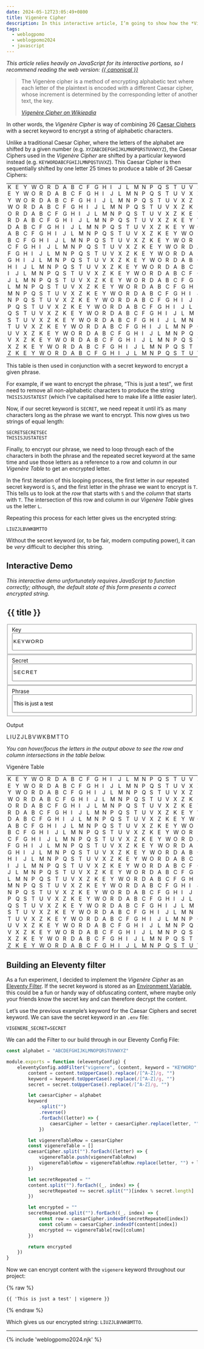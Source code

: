 ```yaml
---
date: 2024-05-12T23:05:49+0800
title: Vigenère Cipher
description: In this interactive article, I’m going to show how the *Vigenère Cipher* works and how you can use it as an Eleventy filter.
tags:
  - weblogpomo
  - weblogpomo2024
  - javascript
---
```


<p class="rss-only"><em>This article relies heavily on JavaScript for its interactive portions, so I recommend reading the web version: <a href="{{ canonical }}">{{ canonical }}</a></em></p>

<blockquote>
    <p>The Vigenère cipher is a method of encrypting alphabetic text where each letter of the plaintext is encoded with a different Caesar cipher, whose increment is determined by the corresponding letter of another text, the key.</p>
    <cite><a href="https://en.wikipedia.org/wiki/Vigen%C3%A8re_cipher" rel="external noopener">Vigenère Cipher on Wikiepdia</a></cite>
</blockquote>

In other words, the *Vigenère Cipher* is way of combining 26 [Caesar Ciphers](https://en.wikipedia.org/wiki/Caesar_cipher) with a secret keyword to encrypt a string of alphabetic characters.

Unlike a traditional Caesar Cipher, where the letters of the alphabet are shifted by a given number (e.g. `XYZABCDEFGHIJKLMNOPQRSTUVWXYZ`), the Caesar Ciphers used in the *Vigenère Cipher* are shifted by a particular keyword instead (e.g. `KEYWORDABCFGHIJLMNPQSTUVXZ`). This Caesar Cipher is then sequentially shifted by one letter 25 times to produce a table of 26 Caesar Ciphers:

<div class=" [ scroll-inline  scroll-inline-shadow ] ">
    <table class=" [ monospace ] " style="font-size: var(--font-size-small);">
        <tbody>
            <tr><td>K</td><td>E</td><td>Y</td><td>W</td><td>O</td><td>R</td><td>D</td><td>A</td><td>B</td><td>C</td><td>F</td><td>G</td><td>H</td><td>I</td><td>J</td><td>L</td><td>M</td><td>N</td><td>P</td><td>Q</td><td>S</td><td>T</td><td>U</td><td>V</td><td>X</td><td>Z</td></tr>
            <tr><td>E</td><td>Y</td><td>W</td><td>O</td><td>R</td><td>D</td><td>A</td><td>B</td><td>C</td><td>F</td><td>G</td><td>H</td><td>I</td><td>J</td><td>L</td><td>M</td><td>N</td><td>P</td><td>Q</td><td>S</td><td>T</td><td>U</td><td>V</td><td>X</td><td>Z</td><td>K</td></tr>
            <tr><td>Y</td><td>W</td><td>O</td><td>R</td><td>D</td><td>A</td><td>B</td><td>C</td><td>F</td><td>G</td><td>H</td><td>I</td><td>J</td><td>L</td><td>M</td><td>N</td><td>P</td><td>Q</td><td>S</td><td>T</td><td>U</td><td>V</td><td>X</td><td>Z</td><td>K</td><td>E</td></tr>
            <tr><td>W</td><td>O</td><td>R</td><td>D</td><td>A</td><td>B</td><td>C</td><td>F</td><td>G</td><td>H</td><td>I</td><td>J</td><td>L</td><td>M</td><td>N</td><td>P</td><td>Q</td><td>S</td><td>T</td><td>U</td><td>V</td><td>X</td><td>Z</td><td>K</td><td>E</td><td>Y</td></tr>
            <tr><td>O</td><td>R</td><td>D</td><td>A</td><td>B</td><td>C</td><td>F</td><td>G</td><td>H</td><td>I</td><td>J</td><td>L</td><td>M</td><td>N</td><td>P</td><td>Q</td><td>S</td><td>T</td><td>U</td><td>V</td><td>X</td><td>Z</td><td>K</td><td>E</td><td>Y</td><td>W</td></tr>
            <tr><td>R</td><td>D</td><td>A</td><td>B</td><td>C</td><td>F</td><td>G</td><td>H</td><td>I</td><td>J</td><td>L</td><td>M</td><td>N</td><td>P</td><td>Q</td><td>S</td><td>T</td><td>U</td><td>V</td><td>X</td><td>Z</td><td>K</td><td>E</td><td>Y</td><td>W</td><td>O</td></tr>
            <tr><td>D</td><td>A</td><td>B</td><td>C</td><td>F</td><td>G</td><td>H</td><td>I</td><td>J</td><td>L</td><td>M</td><td>N</td><td>P</td><td>Q</td><td>S</td><td>T</td><td>U</td><td>V</td><td>X</td><td>Z</td><td>K</td><td>E</td><td>Y</td><td>W</td><td>O</td><td>R</td></tr>
            <tr><td>A</td><td>B</td><td>C</td><td>F</td><td>G</td><td>H</td><td>I</td><td>J</td><td>L</td><td>M</td><td>N</td><td>P</td><td>Q</td><td>S</td><td>T</td><td>U</td><td>V</td><td>X</td><td>Z</td><td>K</td><td>E</td><td>Y</td><td>W</td><td>O</td><td>R</td><td>D</td></tr>
            <tr><td>B</td><td>C</td><td>F</td><td>G</td><td>H</td><td>I</td><td>J</td><td>L</td><td>M</td><td>N</td><td>P</td><td>Q</td><td>S</td><td>T</td><td>U</td><td>V</td><td>X</td><td>Z</td><td>K</td><td>E</td><td>Y</td><td>W</td><td>O</td><td>R</td><td>D</td><td>A</td></tr>
            <tr><td>C</td><td>F</td><td>G</td><td>H</td><td>I</td><td>J</td><td>L</td><td>M</td><td>N</td><td>P</td><td>Q</td><td>S</td><td>T</td><td>U</td><td>V</td><td>X</td><td>Z</td><td>K</td><td>E</td><td>Y</td><td>W</td><td>O</td><td>R</td><td>D</td><td>A</td><td>B</td></tr>
            <tr><td>F</td><td>G</td><td>H</td><td>I</td><td>J</td><td>L</td><td>M</td><td>N</td><td>P</td><td>Q</td><td>S</td><td>T</td><td>U</td><td>V</td><td>X</td><td>Z</td><td>K</td><td>E</td><td>Y</td><td>W</td><td>O</td><td>R</td><td>D</td><td>A</td><td>B</td><td>C</td></tr>
            <tr><td>G</td><td>H</td><td>I</td><td>J</td><td>L</td><td>M</td><td>N</td><td>P</td><td>Q</td><td>S</td><td>T</td><td>U</td><td>V</td><td>X</td><td>Z</td><td>K</td><td>E</td><td>Y</td><td>W</td><td>O</td><td>R</td><td>D</td><td>A</td><td>B</td><td>C</td><td>F</td></tr>
            <tr><td>H</td><td>I</td><td>J</td><td>L</td><td>M</td><td>N</td><td>P</td><td>Q</td><td>S</td><td>T</td><td>U</td><td>V</td><td>X</td><td>Z</td><td>K</td><td>E</td><td>Y</td><td>W</td><td>O</td><td>R</td><td>D</td><td>A</td><td>B</td><td>C</td><td>F</td><td>G</td></tr>
            <tr><td>I</td><td>J</td><td>L</td><td>M</td><td>N</td><td>P</td><td>Q</td><td>S</td><td>T</td><td>U</td><td>V</td><td>X</td><td>Z</td><td>K</td><td>E</td><td>Y</td><td>W</td><td>O</td><td>R</td><td>D</td><td>A</td><td>B</td><td>C</td><td>F</td><td>G</td><td>H</td></tr>
            <tr><td>J</td><td>L</td><td>M</td><td>N</td><td>P</td><td>Q</td><td>S</td><td>T</td><td>U</td><td>V</td><td>X</td><td>Z</td><td>K</td><td>E</td><td>Y</td><td>W</td><td>O</td><td>R</td><td>D</td><td>A</td><td>B</td><td>C</td><td>F</td><td>G</td><td>H</td><td>I</td></tr>
            <tr><td>L</td><td>M</td><td>N</td><td>P</td><td>Q</td><td>S</td><td>T</td><td>U</td><td>V</td><td>X</td><td>Z</td><td>K</td><td>E</td><td>Y</td><td>W</td><td>O</td><td>R</td><td>D</td><td>A</td><td>B</td><td>C</td><td>F</td><td>G</td><td>H</td><td>I</td><td>J</td></tr>
            <tr><td>M</td><td>N</td><td>P</td><td>Q</td><td>S</td><td>T</td><td>U</td><td>V</td><td>X</td><td>Z</td><td>K</td><td>E</td><td>Y</td><td>W</td><td>O</td><td>R</td><td>D</td><td>A</td><td>B</td><td>C</td><td>F</td><td>G</td><td>H</td><td>I</td><td>J</td><td>L</td></tr>
            <tr><td>N</td><td>P</td><td>Q</td><td>S</td><td>T</td><td>U</td><td>V</td><td>X</td><td>Z</td><td>K</td><td>E</td><td>Y</td><td>W</td><td>O</td><td>R</td><td>D</td><td>A</td><td>B</td><td>C</td><td>F</td><td>G</td><td>H</td><td>I</td><td>J</td><td>L</td><td>M</td></tr>
            <tr><td>P</td><td>Q</td><td>S</td><td>T</td><td>U</td><td>V</td><td>X</td><td>Z</td><td>K</td><td>E</td><td>Y</td><td>W</td><td>O</td><td>R</td><td>D</td><td>A</td><td>B</td><td>C</td><td>F</td><td>G</td><td>H</td><td>I</td><td>J</td><td>L</td><td>M</td><td>N</td></tr>
            <tr><td>Q</td><td>S</td><td>T</td><td>U</td><td>V</td><td>X</td><td>Z</td><td>K</td><td>E</td><td>Y</td><td>W</td><td>O</td><td>R</td><td>D</td><td>A</td><td>B</td><td>C</td><td>F</td><td>G</td><td>H</td><td>I</td><td>J</td><td>L</td><td>M</td><td>N</td><td>P</td></tr>
            <tr><td>S</td><td>T</td><td>U</td><td>V</td><td>X</td><td>Z</td><td>K</td><td>E</td><td>Y</td><td>W</td><td>O</td><td>R</td><td>D</td><td>A</td><td>B</td><td>C</td><td>F</td><td>G</td><td>H</td><td>I</td><td>J</td><td>L</td><td>M</td><td>N</td><td>P</td><td>Q</td></tr>
            <tr><td>T</td><td>U</td><td>V</td><td>X</td><td>Z</td><td>K</td><td>E</td><td>Y</td><td>W</td><td>O</td><td>R</td><td>D</td><td>A</td><td>B</td><td>C</td><td>F</td><td>G</td><td>H</td><td>I</td><td>J</td><td>L</td><td>M</td><td>N</td><td>P</td><td>Q</td><td>S</td></tr>
            <tr><td>U</td><td>V</td><td>X</td><td>Z</td><td>K</td><td>E</td><td>Y</td><td>W</td><td>O</td><td>R</td><td>D</td><td>A</td><td>B</td><td>C</td><td>F</td><td>G</td><td>H</td><td>I</td><td>J</td><td>L</td><td>M</td><td>N</td><td>P</td><td>Q</td><td>S</td><td>T</td></tr>
            <tr><td>V</td><td>X</td><td>Z</td><td>K</td><td>E</td><td>Y</td><td>W</td><td>O</td><td>R</td><td>D</td><td>A</td><td>B</td><td>C</td><td>F</td><td>G</td><td>H</td><td>I</td><td>J</td><td>L</td><td>M</td><td>N</td><td>P</td><td>Q</td><td>S</td><td>T</td><td>U</td></tr>
            <tr><td>X</td><td>Z</td><td>K</td><td>E</td><td>Y</td><td>W</td><td>O</td><td>R</td><td>D</td><td>A</td><td>B</td><td>C</td><td>F</td><td>G</td><td>H</td><td>I</td><td>J</td><td>L</td><td>M</td><td>N</td><td>P</td><td>Q</td><td>S</td><td>T</td><td>U</td><td>V</td></tr>
            <tr><td>Z</td><td>K</td><td>E</td><td>Y</td><td>W</td><td>O</td><td>R</td><td>D</td><td>A</td><td>B</td><td>C</td><td>F</td><td>G</td><td>H</td><td>I</td><td>J</td><td>L</td><td>M</td><td>N</td><td>P</td><td>Q</td><td>S</td><td>T</td><td>U</td><td>V</td><td>X</td></tr>
        </tbody>
    </table>
</div>

This table is then used in conjunction with a secret keyword to encrypt a given phrase.

For example, if we want to encrypt the phrase, <q>This is just a test</q>, we first need to remove all non-alphabetic characters to produce the string `THISISJUSTATEST` (which I’ve capitalised here to make life a little easier later).

Now, if our secret keyword is `SECRET`, we need repeat it until it’s as many characters long as the phrase we want to encrypt. This now gives us two strings of equal length:

<p><code>SECRETSECRETSEC</code><br><code>THISISJUSTATEST</code></p>

Finally, to encrypt our phrase, we need to loop through each of the characters in both the phrase and the repeated secret keyword at the same time and use those letters as a reference to a row and column in our *Vigenère Table* to get an encrypted letter.

In the first iteration of this looping process, the first letter in our repeated secret keyword is `S`, and the first letter in the phrase we want to encrypt is `T`. This tells us to look at the *row* that starts with `S` and the *column* that starts with `T`. The intersection of this row and column in our *Vigenère Table* gives us the letter `L`.

Repeating this process for each letter gives us the encrypted string:

`LIUZJLBVWKBMTTO`

Without the secret keyword (or, to be fair, modern computing power), it can be *very* difficult to decipher this string.

## Interactive Demo

<noscript><p><em>This interactive demo unfortunately requires JavaScript to function correctly; although, the default state of this form presents a correct encrypted string.</em></p></noscript>

<!-- </textarea> -->
<!-- '"´ -->
<form id="clamp-calculator" class=" [ grid ] [ clamp-calculator ] " data-layout="50-50">
	<legend class=" [ visually-hidden ] ">
		<h2>{{ title }}</h2>
	</legend>
	<fieldset>
		<label for="key" class=" [ delta ] ">Key</label>
		<input id="key" class=" [ center  monospace  uppercase ] " style="inline-size: 100%; line-height: 3; letter-spacing: 0.125em;" type="text" pattern="^[A-Za-z]{1,40}$" value="KEYWORD"></input>
	</fieldset>
	<fieldset>
		<label for="secret" class=" [ delta ] ">Secret</label>
		<input id="secret" class=" [ center  monospace  uppercase ] " style="inline-size: 100%; line-height: 3; letter-spacing: 0.125em;" type="text" pattern="^[A-Za-z]{1,40}$" value="SECRET"></input>
	</fieldset>
	<fieldset style="grid-column: span 2;">
		<label for="phrase" class=" [ delta ] ">Phrase</label>
		<input id="phrase" style="inline-size: 100%; font-size: inherit; line-height: 3;" type="text" pattern="^.{1,40}$" value="This is just a test"></input>
	</fieldset>
</form>

<p class=" [ gamma ] ">Output</p>

<div id="output" class=" [ box ] [ center  monospace  uppercase ] " style="letter-spacing: 0.125em;" aria-live="polite">
	<span tabindex="0" row="21" column="22">L</span><span tabindex="0" row="2" column="13">I</span><span tabindex="0" row="10" column="14">U</span><span tabindex="0" row="6" column="21">Z</span><span tabindex="0" row="2" column="14">J</span><span tabindex="0" row="22" column="21">L</span><span tabindex="0" row="21" column="15">B</span><span tabindex="0" row="2" column="23">V</span><span tabindex="0" row="10" column="21">W</span><span tabindex="0" row="6" column="22">K</span><span tabindex="0" row="2" column="8">B</span><span tabindex="0" row="22" column="22">M</span><span tabindex="0" row="21" column="2">T</span><span tabindex="0" row="2" column="21">T</span><span tabindex="0" row="10" column="22">O</span>
</div>

*You can hover/focus the letters in the output above to see the row and column intersections in the table below.*

<c-details class=" [ no-border  no-padding ] [ flow ] " style="margin-block-start: 1em;">
    <summary class=" [ delta ] ">Vigenère Table</summary>
    <div class=" [ scroll-inline  scroll-inline-shadow ] ">
        <table class=" [ monospace ] " style="font-size: var(--font-size-small);">
            <tbody id="square" aria-live="polite">
                <tr><td>K</td><td>E</td><td>Y</td><td>W</td><td>O</td><td>R</td><td>D</td><td>A</td><td>B</td><td>C</td><td>F</td><td>G</td><td>H</td><td>I</td><td>J</td><td>L</td><td>M</td><td>N</td><td>P</td><td>Q</td><td>S</td><td>T</td><td>U</td><td>V</td><td>X</td><td>Z</td></tr>
                <tr><td>E</td><td>Y</td><td>W</td><td>O</td><td>R</td><td>D</td><td>A</td><td>B</td><td>C</td><td>F</td><td>G</td><td>H</td><td>I</td><td>J</td><td>L</td><td>M</td><td>N</td><td>P</td><td>Q</td><td>S</td><td>T</td><td>U</td><td>V</td><td>X</td><td>Z</td><td>K</td></tr>
                <tr><td>Y</td><td>W</td><td>O</td><td>R</td><td>D</td><td>A</td><td>B</td><td>C</td><td>F</td><td>G</td><td>H</td><td>I</td><td>J</td><td>L</td><td>M</td><td>N</td><td>P</td><td>Q</td><td>S</td><td>T</td><td>U</td><td>V</td><td>X</td><td>Z</td><td>K</td><td>E</td></tr>
                <tr><td>W</td><td>O</td><td>R</td><td>D</td><td>A</td><td>B</td><td>C</td><td>F</td><td>G</td><td>H</td><td>I</td><td>J</td><td>L</td><td>M</td><td>N</td><td>P</td><td>Q</td><td>S</td><td>T</td><td>U</td><td>V</td><td>X</td><td>Z</td><td>K</td><td>E</td><td>Y</td></tr>
                <tr><td>O</td><td>R</td><td>D</td><td>A</td><td>B</td><td>C</td><td>F</td><td>G</td><td>H</td><td>I</td><td>J</td><td>L</td><td>M</td><td>N</td><td>P</td><td>Q</td><td>S</td><td>T</td><td>U</td><td>V</td><td>X</td><td>Z</td><td>K</td><td>E</td><td>Y</td><td>W</td></tr>
                <tr><td>R</td><td>D</td><td>A</td><td>B</td><td>C</td><td>F</td><td>G</td><td>H</td><td>I</td><td>J</td><td>L</td><td>M</td><td>N</td><td>P</td><td>Q</td><td>S</td><td>T</td><td>U</td><td>V</td><td>X</td><td>Z</td><td>K</td><td>E</td><td>Y</td><td>W</td><td>O</td></tr>
                <tr><td>D</td><td>A</td><td>B</td><td>C</td><td>F</td><td>G</td><td>H</td><td>I</td><td>J</td><td>L</td><td>M</td><td>N</td><td>P</td><td>Q</td><td>S</td><td>T</td><td>U</td><td>V</td><td>X</td><td>Z</td><td>K</td><td>E</td><td>Y</td><td>W</td><td>O</td><td>R</td></tr>
                <tr><td>A</td><td>B</td><td>C</td><td>F</td><td>G</td><td>H</td><td>I</td><td>J</td><td>L</td><td>M</td><td>N</td><td>P</td><td>Q</td><td>S</td><td>T</td><td>U</td><td>V</td><td>X</td><td>Z</td><td>K</td><td>E</td><td>Y</td><td>W</td><td>O</td><td>R</td><td>D</td></tr>
                <tr><td>B</td><td>C</td><td>F</td><td>G</td><td>H</td><td>I</td><td>J</td><td>L</td><td>M</td><td>N</td><td>P</td><td>Q</td><td>S</td><td>T</td><td>U</td><td>V</td><td>X</td><td>Z</td><td>K</td><td>E</td><td>Y</td><td>W</td><td>O</td><td>R</td><td>D</td><td>A</td></tr>
                <tr><td>C</td><td>F</td><td>G</td><td>H</td><td>I</td><td>J</td><td>L</td><td>M</td><td>N</td><td>P</td><td>Q</td><td>S</td><td>T</td><td>U</td><td>V</td><td>X</td><td>Z</td><td>K</td><td>E</td><td>Y</td><td>W</td><td>O</td><td>R</td><td>D</td><td>A</td><td>B</td></tr>
                <tr><td>F</td><td>G</td><td>H</td><td>I</td><td>J</td><td>L</td><td>M</td><td>N</td><td>P</td><td>Q</td><td>S</td><td>T</td><td>U</td><td>V</td><td>X</td><td>Z</td><td>K</td><td>E</td><td>Y</td><td>W</td><td>O</td><td>R</td><td>D</td><td>A</td><td>B</td><td>C</td></tr>
                <tr><td>G</td><td>H</td><td>I</td><td>J</td><td>L</td><td>M</td><td>N</td><td>P</td><td>Q</td><td>S</td><td>T</td><td>U</td><td>V</td><td>X</td><td>Z</td><td>K</td><td>E</td><td>Y</td><td>W</td><td>O</td><td>R</td><td>D</td><td>A</td><td>B</td><td>C</td><td>F</td></tr>
                <tr><td>H</td><td>I</td><td>J</td><td>L</td><td>M</td><td>N</td><td>P</td><td>Q</td><td>S</td><td>T</td><td>U</td><td>V</td><td>X</td><td>Z</td><td>K</td><td>E</td><td>Y</td><td>W</td><td>O</td><td>R</td><td>D</td><td>A</td><td>B</td><td>C</td><td>F</td><td>G</td></tr>
                <tr><td>I</td><td>J</td><td>L</td><td>M</td><td>N</td><td>P</td><td>Q</td><td>S</td><td>T</td><td>U</td><td>V</td><td>X</td><td>Z</td><td>K</td><td>E</td><td>Y</td><td>W</td><td>O</td><td>R</td><td>D</td><td>A</td><td>B</td><td>C</td><td>F</td><td>G</td><td>H</td></tr>
                <tr><td>J</td><td>L</td><td>M</td><td>N</td><td>P</td><td>Q</td><td>S</td><td>T</td><td>U</td><td>V</td><td>X</td><td>Z</td><td>K</td><td>E</td><td>Y</td><td>W</td><td>O</td><td>R</td><td>D</td><td>A</td><td>B</td><td>C</td><td>F</td><td>G</td><td>H</td><td>I</td></tr>
                <tr><td>L</td><td>M</td><td>N</td><td>P</td><td>Q</td><td>S</td><td>T</td><td>U</td><td>V</td><td>X</td><td>Z</td><td>K</td><td>E</td><td>Y</td><td>W</td><td>O</td><td>R</td><td>D</td><td>A</td><td>B</td><td>C</td><td>F</td><td>G</td><td>H</td><td>I</td><td>J</td></tr>
                <tr><td>M</td><td>N</td><td>P</td><td>Q</td><td>S</td><td>T</td><td>U</td><td>V</td><td>X</td><td>Z</td><td>K</td><td>E</td><td>Y</td><td>W</td><td>O</td><td>R</td><td>D</td><td>A</td><td>B</td><td>C</td><td>F</td><td>G</td><td>H</td><td>I</td><td>J</td><td>L</td></tr>
                <tr><td>N</td><td>P</td><td>Q</td><td>S</td><td>T</td><td>U</td><td>V</td><td>X</td><td>Z</td><td>K</td><td>E</td><td>Y</td><td>W</td><td>O</td><td>R</td><td>D</td><td>A</td><td>B</td><td>C</td><td>F</td><td>G</td><td>H</td><td>I</td><td>J</td><td>L</td><td>M</td></tr>
                <tr><td>P</td><td>Q</td><td>S</td><td>T</td><td>U</td><td>V</td><td>X</td><td>Z</td><td>K</td><td>E</td><td>Y</td><td>W</td><td>O</td><td>R</td><td>D</td><td>A</td><td>B</td><td>C</td><td>F</td><td>G</td><td>H</td><td>I</td><td>J</td><td>L</td><td>M</td><td>N</td></tr>
                <tr><td>Q</td><td>S</td><td>T</td><td>U</td><td>V</td><td>X</td><td>Z</td><td>K</td><td>E</td><td>Y</td><td>W</td><td>O</td><td>R</td><td>D</td><td>A</td><td>B</td><td>C</td><td>F</td><td>G</td><td>H</td><td>I</td><td>J</td><td>L</td><td>M</td><td>N</td><td>P</td></tr>
                <tr><td>S</td><td>T</td><td>U</td><td>V</td><td>X</td><td>Z</td><td>K</td><td>E</td><td>Y</td><td>W</td><td>O</td><td>R</td><td>D</td><td>A</td><td>B</td><td>C</td><td>F</td><td>G</td><td>H</td><td>I</td><td>J</td><td>L</td><td>M</td><td>N</td><td>P</td><td>Q</td></tr>
                <tr><td>T</td><td>U</td><td>V</td><td>X</td><td>Z</td><td>K</td><td>E</td><td>Y</td><td>W</td><td>O</td><td>R</td><td>D</td><td>A</td><td>B</td><td>C</td><td>F</td><td>G</td><td>H</td><td>I</td><td>J</td><td>L</td><td>M</td><td>N</td><td>P</td><td>Q</td><td>S</td></tr>
                <tr><td>U</td><td>V</td><td>X</td><td>Z</td><td>K</td><td>E</td><td>Y</td><td>W</td><td>O</td><td>R</td><td>D</td><td>A</td><td>B</td><td>C</td><td>F</td><td>G</td><td>H</td><td>I</td><td>J</td><td>L</td><td>M</td><td>N</td><td>P</td><td>Q</td><td>S</td><td>T</td></tr>
                <tr><td>V</td><td>X</td><td>Z</td><td>K</td><td>E</td><td>Y</td><td>W</td><td>O</td><td>R</td><td>D</td><td>A</td><td>B</td><td>C</td><td>F</td><td>G</td><td>H</td><td>I</td><td>J</td><td>L</td><td>M</td><td>N</td><td>P</td><td>Q</td><td>S</td><td>T</td><td>U</td></tr>
                <tr><td>X</td><td>Z</td><td>K</td><td>E</td><td>Y</td><td>W</td><td>O</td><td>R</td><td>D</td><td>A</td><td>B</td><td>C</td><td>F</td><td>G</td><td>H</td><td>I</td><td>J</td><td>L</td><td>M</td><td>N</td><td>P</td><td>Q</td><td>S</td><td>T</td><td>U</td><td>V</td></tr>
                <tr><td>Z</td><td>K</td><td>E</td><td>Y</td><td>W</td><td>O</td><td>R</td><td>D</td><td>A</td><td>B</td><td>C</td><td>F</td><td>G</td><td>H</td><td>I</td><td>J</td><td>L</td><td>M</td><td>N</td><td>P</td><td>Q</td><td>S</td><td>T</td><td>U</td><td>V</td><td>X</td></tr>
            </tbody>
        </table>
    </div>
</c-details>

<h2 id="eleventy-filter">Building an Eleventy filter</h2>

As a fun experiment, I decided to implement the *Vigenère Cipher* as an [Eleventy Filter](https://www.11ty.dev/docs/filters/). If the secret keyword is stored as an [Environment Variable](https://www.11ty.dev/docs/environment-vars/), this could be a fun or handy way of obfuscating content, where maybe only your friends know the secret key and can therefore decrypt the content.

Let’s use the previous example’s keyword for the Caesar Ciphers and secret keyword. We can save the secret keyword in an `.env` file:

```text
VIGENERE_SECRET=SECRET
```

We can add the Filter to our build through in our Eleventy Config File:

```javascript
const alphabet = "ABCDEFGHIJKLMNOPQRSTUVWXYZ"

module.exports = function (eleventyConfig) {
	eleventyConfig.addFilter("vigenere", (content, keyword = "KEYWORD", secret = process.env.VIGENERE_SECRET) => {
		content = content.toUpperCase().replace(/[^A-Z]/g, "")
		keyword = keyword.toUpperCase().replace(/[^A-Z]/g, "")
		secret = secret.toUpperCase().replace(/[^A-Z]/g, "")

		let caesarCipher = alphabet
		keyword
			.split("")
			.reverse()
			.forEach((letter) => {
				caesarCipher = letter + caesarCipher.replace(letter, "")
			})

		let vigenereTableRow = caesarCipher
		const vigenereTable = []
		caesarCipher.split("").forEach((letter) => {
			vigenereTable.push(vigenereTableRow)
			vigenereTableRow = vigenereTableRow.replace(letter, "") + letter
		})

		let secretRepeated = ""
		content.split("").forEach((_, index) => {
			secretRepeated += secret.split("")[index % secret.length]
		})

		let encrypted = ""
		secretRepeated.split("").forEach((_, index) => {
			const row = caesarCipher.indexOf(secretRepeated[index])
			const column = caesarCipher.indexOf(content[index])
			encrypted += vigenereTable[row][column]
		})

		return encrypted
	})
}
```

Now we can encrypt content with the `vigenere` keyword throughout our project:

{% raw %}
```twig
{{ 'This is just a test' | vigenere }}
```
{% endraw %}

Which gives us our encrypted string: `LIUZJLBVWKBMTTO`.

--------

{% include 'weblogpomo2024.njk' %}

<style>
.scroll-inline {
	position: relative;
	z-index: var(--z-index-root);
}
[id="output"] {
	word-break: break-all;
}
[id="output"] span:is(:hover, :focus) {
	color: red;
	outline: none;
	font-weight: var(--font-weight-bold);
	text-decoration: underline;
	text-decoration-color: currentColor;
	text-decoration-thickness: 2px;
	cursor: pointer;
}
td {
	padding: 0.125em 0.25em;
	line-height: 1;
}
</style>
<style id="output-styles">
:root:has([row="21"][column="22"]:is(:hover, :focus)) [id="square"] tr:nth-of-type(21), :root:has([row="21"][column="22"]:is(:hover, :focus)) [id="square"] tr td:nth-of-type(22), :root:has([row="2"][column="13"]:is(:hover, :focus)) [id="square"] tr:nth-of-type(2), :root:has([row="2"][column="13"]:is(:hover, :focus)) [id="square"] tr td:nth-of-type(13), :root:has([row="10"][column="14"]:is(:hover, :focus)) [id="square"] tr:nth-of-type(10), :root:has([row="10"][column="14"]:is(:hover, :focus)) [id="square"] tr td:nth-of-type(14), :root:has([row="6"][column="21"]:is(:hover, :focus)) [id="square"] tr:nth-of-type(6), :root:has([row="6"][column="21"]:is(:hover, :focus)) [id="square"] tr td:nth-of-type(21), :root:has([row="2"][column="14"]:is(:hover, :focus)) [id="square"] tr:nth-of-type(2), :root:has([row="2"][column="14"]:is(:hover, :focus)) [id="square"] tr td:nth-of-type(14), :root:has([row="22"][column="21"]:is(:hover, :focus)) [id="square"] tr:nth-of-type(22), :root:has([row="22"][column="21"]:is(:hover, :focus)) [id="square"] tr td:nth-of-type(21), :root:has([row="21"][column="15"]:is(:hover, :focus)) [id="square"] tr:nth-of-type(21), :root:has([row="21"][column="15"]:is(:hover, :focus)) [id="square"] tr td:nth-of-type(15), :root:has([row="2"][column="23"]:is(:hover, :focus)) [id="square"] tr:nth-of-type(2), :root:has([row="2"][column="23"]:is(:hover, :focus)) [id="square"] tr td:nth-of-type(23), :root:has([row="10"][column="21"]:is(:hover, :focus)) [id="square"] tr:nth-of-type(10), :root:has([row="10"][column="21"]:is(:hover, :focus)) [id="square"] tr td:nth-of-type(21), :root:has([row="6"][column="22"]:is(:hover, :focus)) [id="square"] tr:nth-of-type(6), :root:has([row="6"][column="22"]:is(:hover, :focus)) [id="square"] tr td:nth-of-type(22), :root:has([row="2"][column="8"]:is(:hover, :focus)) [id="square"] tr:nth-of-type(2), :root:has([row="2"][column="8"]:is(:hover, :focus)) [id="square"] tr td:nth-of-type(8), :root:has([row="22"][column="22"]:is(:hover, :focus)) [id="square"] tr:nth-of-type(22), :root:has([row="22"][column="22"]:is(:hover, :focus)) [id="square"] tr td:nth-of-type(22), :root:has([row="21"][column="2"]:is(:hover, :focus)) [id="square"] tr:nth-of-type(21), :root:has([row="21"][column="2"]:is(:hover, :focus)) [id="square"] tr td:nth-of-type(2), :root:has([row="2"][column="21"]:is(:hover, :focus)) [id="square"] tr:nth-of-type(2), :root:has([row="2"][column="21"]:is(:hover, :focus)) [id="square"] tr td:nth-of-type(21), :root:has([row="10"][column="22"]:is(:hover, :focus)) [id="square"] tr:nth-of-type(10), :root:has([row="10"][column="22"]:is(:hover, :focus)) [id="square"] tr td:nth-of-type(22) {
	color: var(--color-maple);
	font-weight: var(--font-weight-bold);
}
:root:has([row="21"][column="22"]:is(:hover, :focus)) [id="square"] tr:nth-of-type(21) td:nth-of-type(22), :root:has([row="2"][column="13"]:is(:hover, :focus)) [id="square"] tr:nth-of-type(2) td:nth-of-type(13), :root:has([row="10"][column="14"]:is(:hover, :focus)) [id="square"] tr:nth-of-type(10) td:nth-of-type(14), :root:has([row="6"][column="21"]:is(:hover, :focus)) [id="square"] tr:nth-of-type(6) td:nth-of-type(21), :root:has([row="2"][column="14"]:is(:hover, :focus)) [id="square"] tr:nth-of-type(2) td:nth-of-type(14), :root:has([row="22"][column="21"]:is(:hover, :focus)) [id="square"] tr:nth-of-type(22) td:nth-of-type(21), :root:has([row="21"][column="15"]:is(:hover, :focus)) [id="square"] tr:nth-of-type(21) td:nth-of-type(15), :root:has([row="2"][column="23"]:is(:hover, :focus)) [id="square"] tr:nth-of-type(2) td:nth-of-type(23), :root:has([row="10"][column="21"]:is(:hover, :focus)) [id="square"] tr:nth-of-type(10) td:nth-of-type(21), :root:has([row="6"][column="22"]:is(:hover, :focus)) [id="square"] tr:nth-of-type(6) td:nth-of-type(22), :root:has([row="2"][column="8"]:is(:hover, :focus)) [id="square"] tr:nth-of-type(2) td:nth-of-type(8), :root:has([row="22"][column="22"]:is(:hover, :focus)) [id="square"] tr:nth-of-type(22) td:nth-of-type(22), :root:has([row="21"][column="2"]:is(:hover, :focus)) [id="square"] tr:nth-of-type(21) td:nth-of-type(2), :root:has([row="2"][column="21"]:is(:hover, :focus)) [id="square"] tr:nth-of-type(2) td:nth-of-type(21), :root:has([row="10"][column="22"]:is(:hover, :focus)) [id="square"] tr:nth-of-type(10) td:nth-of-type(22) {
	background-color: var(--color-maple);
	color: var(--color-snowy);
	transform: scale(1.1);
}
</style>

<script>
const alphabet = "ABCDEFGHIJKLMNOPQRSTUVWXYZ"

const keyInput = document.querySelector("[id=key]")
const secretInput = document.querySelector("[id=secret]")
const phraseInput = document.querySelector("[id=phrase]")
const output = document.querySelector("[id=output]")
const outputStyles = document.querySelector("[id=output-styles]")
const square = document.querySelector("[id=square]")

const translate = () => {
	const keyValue = keyInput.value.toUpperCase().replace(/[^A-Z]/g, "")
	const secretValue = secretInput.value.toUpperCase().replace(/[^A-Z]/g, "")
	const phraseValue = phraseInput.value.toUpperCase().replace(/[^A-Z]/g, "")

	if (keyValue === "" || keyInput.value.length > 40 || secretValue === "" || secretInput.value.length > 40 || phraseValue === "" || phraseInput.value.length > 40) {
		return
	}

	let caesarCipher = alphabet
	keyValue.split("").reverse().forEach((letter) => {
		caesarCipher = letter + caesarCipher.replace(letter, "")
	})

	let vigenereTableRow = caesarCipher
	const vigenereTable = []
	caesarCipher.split("").forEach((letter) => {
		vigenereTable.push(vigenereTableRow)
		vigenereTableRow = vigenereTableRow.replace(letter, "") + letter
	})

	square.innerHTML = ""
	vigenereTable.forEach((vigenereTableRow) => {
		const vigenereTableRow_string = vigenereTableRow.split("").reduce((acc, letter) => `${acc}<td>${letter}</td>`, "")
		square.innerHTML = square.innerHTML + `<tr>${vigenereTableRow_string}</tr>`
	})

	let secretRepeated = ""
	phraseValue.split("").forEach((_, index) => {
		secretRepeated += secretValue.split("")[index % secretValue.length]
	})

	let encrypted = ""
	let lineStyles = []
	let intersectionStyles = []
	secretRepeated.split("").forEach((_, index) => {
		const row = caesarCipher.indexOf(secretRepeated[index])
		const column = caesarCipher.indexOf(phraseValue[index])
		encrypted += `<span tabindex="0" row="${row + 1}" column="${column + 1}">${vigenereTable[row][column]}</span>`
		lineStyles.push(`:root:has([row="${row + 1}"][column="${column + 1}"]:is(:hover, :focus)) [id="square"] tr:nth-of-type(${row + 1})`)
		lineStyles.push(`:root:has([row="${row + 1}"][column="${column + 1}"]:is(:hover, :focus)) [id="square"] tr td:nth-of-type(${column + 1})`)
		intersectionStyles.push(`:root:has([row="${row + 1}"][column="${column + 1}"]:is(:hover, :focus)) [id="square"] tr:nth-of-type(${row + 1}) td:nth-of-type(${column + 1})`)
	})

	output.innerHTML = encrypted
	outputStyles.textContent = `${lineStyles.join(", ")} {
	color: var(--color-maple);
	font-weight: var(--font-weight-bold);
}
${intersectionStyles.join(", ")} {
	background-color: var(--color-maple);
	color: var(--color-snowy);
	transform: scale(1.1);
}`
}

[keyInput, secretInput, phraseInput].forEach((input) => {
	input.addEventListener("change", () => {
		translate()
	})
	input.addEventListener("input", () => {
		translate()
	})
})
</script>
